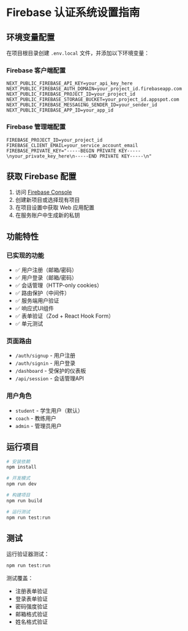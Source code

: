 # Firebase 认证系统设置指南

## 环境变量配置

在项目根目录创建 `.env.local` 文件，并添加以下环境变量：

### Firebase 客户端配置
```env
NEXT_PUBLIC_FIREBASE_API_KEY=your_api_key_here
NEXT_PUBLIC_FIREBASE_AUTH_DOMAIN=your_project_id.firebaseapp.com
NEXT_PUBLIC_FIREBASE_PROJECT_ID=your_project_id
NEXT_PUBLIC_FIREBASE_STORAGE_BUCKET=your_project_id.appspot.com
NEXT_PUBLIC_FIREBASE_MESSAGING_SENDER_ID=your_sender_id
NEXT_PUBLIC_FIREBASE_APP_ID=your_app_id
```

### Firebase 管理端配置
```env
FIREBASE_PROJECT_ID=your_project_id
FIREBASE_CLIENT_EMAIL=your_service_account_email
FIREBASE_PRIVATE_KEY="-----BEGIN PRIVATE KEY-----\nyour_private_key_here\n-----END PRIVATE KEY-----\n"
```

## 获取 Firebase 配置

1. 访问 [Firebase Console](https://console.firebase.google.com/)
2. 创建新项目或选择现有项目
3. 在项目设置中获取 Web 应用配置
4. 在服务账户中生成新的私钥

## 功能特性

### 已实现的功能
- ✅ 用户注册（邮箱/密码）
- ✅ 用户登录（邮箱/密码）
- ✅ 会话管理（HTTP-only cookies）
- ✅ 路由保护（中间件）
- ✅ 服务端用户验证
- ✅ 响应式UI组件
- ✅ 表单验证（Zod + React Hook Form）
- ✅ 单元测试

### 页面路由
- `/auth/signup` - 用户注册
- `/auth/signin` - 用户登录
- `/dashboard` - 受保护的仪表板
- `/api/session` - 会话管理API

### 用户角色
- `student` - 学生用户（默认）
- `coach` - 教练用户
- `admin` - 管理员用户

## 运行项目

```bash
# 安装依赖
npm install

# 开发模式
npm run dev

# 构建项目
npm run build

# 运行测试
npm run test:run
```

## 测试

运行验证器测试：
```bash
npm run test:run
```

测试覆盖：
- 注册表单验证
- 登录表单验证
- 密码强度验证
- 邮箱格式验证
- 姓名格式验证

